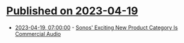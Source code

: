# [Published on 2023-04-19](index.md)

* [2023-04-19, 07:00:00](https://entertainment.slashdot.org/story/23/04/19/046243/sonos-exciting-new-product-category-is-commercial-audio?utm_source=rss1.0mainlinkanon&utm_medium=feed) - [Sonos' Exciting New Product Category Is Commercial Audio](https://entertainment.slashdot.org/story/23/04/19/046243/sonos-exciting-new-product-category-is-commercial-audio?utm_source=rss1.0mainlinkanon&utm_medium=feed)
